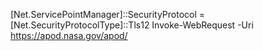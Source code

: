 [Net.ServicePointManager]::SecurityProtocol = [Net.SecurityProtocolType]::Tls12
Invoke-WebRequest -Uri https://apod.nasa.gov/apod/
